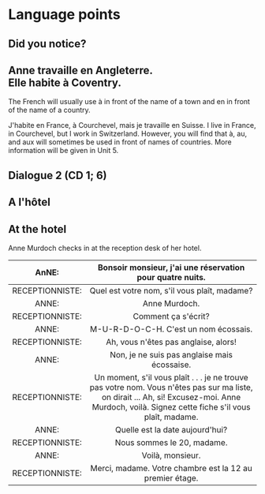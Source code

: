 # Language points 

## Did you notice?

## Anne travaille en Angleterre. <br> Elle habite à Coventry.

The French will usually use à in front of the name of a town and en in front of the name of a country.

J'habite en France, à Courchevel, mais je travaille en Suisse.
I live in France, in Courchevel, but I work in Switzerland.
However, you will find that à, au, and aux will sometimes be used in front of names of countries. More information will be given in Unit 5.

## Dialogue 2 (CD 1; 6)

## A l'hôtel

## At the hotel

Anne Murdoch checks in at the reception desk of her hotel.

| AnNE: | Bonsoir monsieur, j'ai une réservation pour quatre nuits. |
| :--: | :--: |
| RECEPTIONNISTE: | Quel est votre nom, s'il vous plaît, madame? |
| ANNE: | Anne Murdoch. |
| RECEPTIONNISTE: | Comment ça s'écrit? |
| ANNE: | M-U-R-D-O-C-H. C'est un nom écossais. |
| RECEPTIONNISTE: | Ah, vous n'êtes pas anglaise, alors! |
| ANNE: | Non, je ne suis pas anglaise mais écossaise. |
| RECEPTIONNISTE: | Un moment, s'il vous plaît . . . je ne trouve pas votre nom. Vous n'êtes pas sur ma liste, on dirait ... Ah, si! Excusez-moi. Anne Murdoch, voilà. Signez cette fiche s'il vous plaît, madame. |
| ANNE: | Quelle est la date aujourd'hui? |
| RECEPTIONNISTE: | Nous sommes le 20, madame. |
| ANNE: | Voilà, monsieur. |
| RECEPTIONNISTE: | Merci, madame. Votre chambre est la 12 au premier étage. |